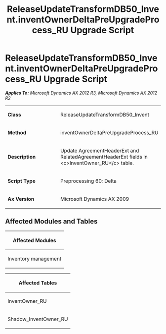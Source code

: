 ﻿---
title: ReleaseUpdateTransformDB50_Invent.inventOwnerDeltaPreUpgradeProcess_RU Upgrade Script
TOCTitle: ReleaseUpdateTransformDB50_Invent.inventOwnerDeltaPreUpgradeProcess_RU Upgrade Script
ms:assetid: aa964d96-0b9c-0be1-e7b0-89872535c7e2
ms:mtpsurl: https://msdn.microsoft.com/en-us/library/JJ686442(v=AX.60)
ms:contentKeyID: 49710398
ms.date: 05/18/2015
mtps_version: v=AX.60
---

# ReleaseUpdateTransformDB50\_Invent.inventOwnerDeltaPreUpgradeProcess\_RU Upgrade Script 


_**Applies To:** Microsoft Dynamics AX 2012 R3, Microsoft Dynamics AX 2012 R2_

<table>
<colgroup>
<col style="width: 50%" />
<col style="width: 50%" />
</colgroup>
<tbody>
<tr class="odd">
<td><p><strong>Class</strong></p></td>
<td><p>ReleaseUpdateTransformDB50_Invent</p></td>
</tr>
<tr class="even">
<td><p><strong>Method</strong></p></td>
<td><p>inventOwnerDeltaPreUpgradeProcess_RU</p></td>
</tr>
<tr class="odd">
<td><p><strong>Description</strong></p></td>
<td><p>Update AgreementHeaderExt and RelatedAgreementHeaderExt fields in &lt;c&gt;InventOwner_RU&lt;/c&gt; table.</p></td>
</tr>
<tr class="even">
<td><p><strong>Script Type</strong></p></td>
<td><p>Preprocessing 60: Delta</p></td>
</tr>
<tr class="odd">
<td><p><strong>Ax Version</strong></p></td>
<td><p>Microsoft Dynamics AX 2009</p></td>
</tr>
</tbody>
</table>


## Affected Modules and Tables

<table>
<colgroup>
<col style="width: 100%" />
</colgroup>
<thead>
<tr class="header">
<th><p>Affected Modules</p></th>
</tr>
</thead>
<tbody>
<tr class="odd">
<td><p>Inventory management</p></td>
</tr>
</tbody>
</table>


<table>
<colgroup>
<col style="width: 100%" />
</colgroup>
<thead>
<tr class="header">
<th><p>Affected Tables</p></th>
</tr>
</thead>
<tbody>
<tr class="odd">
<td><p>InventOwner_RU</p></td>
</tr>
<tr class="even">
<td><p>Shadow_InventOwner_RU</p></td>
</tr>
</tbody>
</table>

  


